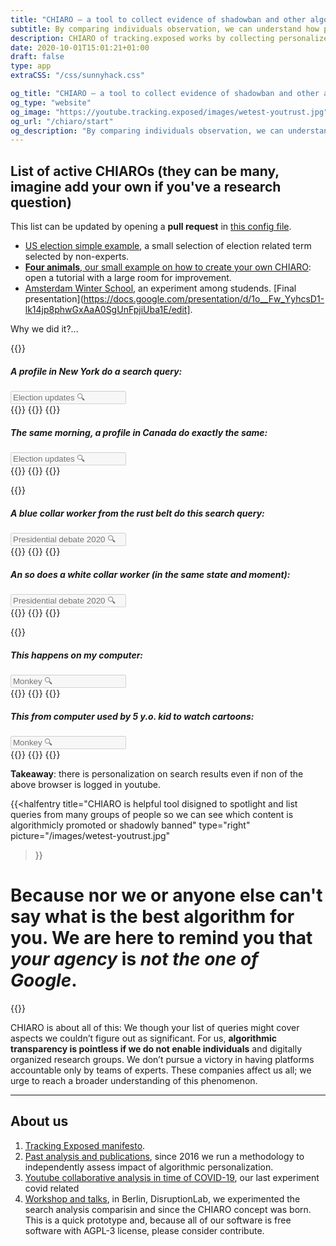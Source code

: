 ```yaml
---
title: "CHIARO ― a tool to collect evidence of shadowban and other algorithmic abuses"
subtitle: By comparing individuals observation, we can understand how personalized and partial our perception is forced to be.
description: CHIARO of tracking.exposed works by collecting personalized search results from YouTube; check out the campaigns
date: 2020-10-01T15:01:21+01:00
draft: false
type: app
extraCSS: "/css/sunnyhack.css"

og_title: "CHIARO ― a tool to collect evidence of shadowban and other algorithmic abuses"
og_type: "website"
og_image: "https://youtube.tracking.exposed/images/wetest-youtrust.jpg"
og_url: "/chiaro/start"
og_description: "By comparing individuals observation, we can understand how personalized and partial our perception is forced to be."
---
```


## List of active CHIAROs (they can be many, imagine add your own if you've a research question)

This list can be updated by opening a **pull request**  in [this config file](https://github.com/tracking-exposed/yttrex/blame/master/backend/config/campaigns.json#L2).

* [US election simple example](/chiaro/us1), a small selection of election related term selected by non-experts.
* [**Four animals**, our small example on how to create your own CHIARO](/chiaro/example): open a tutorial with a large room for improvement.
* [Amsterdam Winter School](/chiaro/ws2021), an experiment among studends. [Final presentation](https://docs.google.com/presentation/d/1o__Fw_YyhcsD1-lk14jp8phwGxAaA0SgUnFpjiUba1E/edit].

Why we did it?...

{{<colorblock text="YouTube search answers is NEVER the same between users!">}}

<div class="row">
    <div class="col-6" id="leftQuery">
        <div class="search_example">
            <h5>A profile in New York do a search query:</h5>
            <input class="search_fake_input" type="text" placeholder="Election updates 🔍 " disabled>
        </div>
        {{<ytbox thumbnail="https://i.ytimg.com/vi/Q5ckTlBGXyM/hq720.jpg" description="UX in [EN], picked when: 5 hours old, views 1220, position 1" duration="7:56:04" title="Super Tuesday: California, Texas Election Results | (Live Stream Recording)" producer="NBC News Streamed" href="https://www.youtube.com/watch?v=Q5ckTlBGXyM" >}}
        {{<ytbox thumbnail="https://i.ytimg.com/vi/2pNNmyO_yPo/hq720.jpg" description="UX in [EN], picked when: an hour old, views 2730, position 2" duration="3:15" title="Election results are in for the 2020 Texas primary runoffs" producer="WFAA" href="https://www.youtube.com/watch?v=2pNNmyO_yPo" >}}
        {{<ytbox thumbnail="https://i.ytimg.com/vi/VUFJOZV69wo/hq720.jpg" description="UX in [EN], picked when: an hour old, views 9305, position 3" duration="1:52" title="Michigan Primary Election: Race results" producer="WXYZ-TV Detroit | Channel" href="https://www.youtube.com/watch?v=VUFJOZV69wo" >}}
    </div>
    <div class="col-6" id="rightQuery">
        <div class="search_example">
            <h5>The same morning, a profile in Canada do exactly the same:</h5>
            <input class="search_fake_input" type="text" placeholder="Election updates 🔍 " disabled>
        </div>
        {{<ytbox thumbnail="https://i.ytimg.com/vi/zZh1P1UUwH4/hq720.jpg" description="UX in [EN], picked when: a few seconds old, views 2493, position 1" duration="3:50" title="Kyrgyzstan annuls parliamentary election results after protests | DW News" producer="DW News" href="https://www.youtube.com/watch?v=zZh1P1UUwH4" >}}
        {{<ytbox thumbnail="https://i.ytimg.com/vi/mKOIKX5HS3E/hq720.jpg" description="UX in [EN], picked when: a few seconds old, views 568, position 2" duration="5:23" title="Kyrgyzstan annuls parliamentary election results after overnight protests" producer="Al Jazeera English" href="https://www.youtube.com/watch?v=mKOIKX5HS3E" >}}
        {{<ytbox thumbnail="https://i.ytimg.com/vi/mIVvGN7N0j4/hq720.jpg" description="UX in [EN], picked when: a minute old, views 84309, position 3" duration="1:14" title="Kyrgyzstan: Clashes erupt during Bishkek protest over election results" producer="Ruptly" href="https://www.youtube.com/watch?v=mIVvGN7N0j4" >}}
    </div>
</div>

{{<colorblock
    text="YouTube claims this happen because of regional specialization"
    cranky="but with CHIARO you can do independent analysis and spot two other phenomenas:">}}

<div class="row">
    <div class="col-6" id="leftQuery">
        <div class="search_example">
            <h5>A <i>blue collar</i> worker from the rust belt do this search query:</h5>
            <input class="search_fake_input" type="text" placeholder="Presidential debate 2020 🔍 " disabled>
        </div>
        {{<ytbox thumbnail="https://i.ytimg.com/vi/Irsk6Qhd7Pk/hq720.jpg" description="UX in [EN], picked when: 2 minutes old, views 129139, position 1" duration="4:12" title="Trump, Biden face off in debate filled with interruptions, insults and chaos" producer="CBS This Morning" href="https://www.youtube.com/watch?v=Irsk6Qhd7Pk" >}}
        {{<ytbox thumbnail="https://i.ytimg.com/vi/Ft62ShND99Q/hq720.jpg" description="UX in [EN], picked when: 3 hours old, views 50972, position 2" duration="2:20" title="Trump mocks Biden for wearing a face mask" producer="CBS Evening News" href="https://www.youtube.com/watch?v=Ft62ShND99Q" >}}
        {{<ytbox thumbnail="https://i.ytimg.com/vi/LA6nM_hQ4EU/hq720.jpg" description="UX in [EN], picked when: 3 minutes old, views 75896, position 3" duration="3:19" title="Trump, former Vice President Biden to face off for the first time in Tuesday debate" producer="CBS This Morning" href="https://www.youtube.com/watch?v=LA6nM_hQ4EU" >}}
    </div>
    <div class="col-6" id="rightQuery">
        <div class="search_example">
            <h5>An so does a <i>white collar</i> worker (in the same state and moment):</h5>
            <input class="search_fake_input" type="text" placeholder="Presidential debate 2020 🔍 " disabled>
        </div>
        {{<ytbox thumbnail="https://i.ytimg.com/vi/uyBuDcS23z8/hq720.jpg" description="UX in [EN], picked when: 4 hours old, views 237699, position 1" duration="7:09" title="Joe Biden: President Trump ‘Does Not Want To Face Me Because I Will Beat Him’ | TODAY" producer="TODAY" href="https://www.youtube.com/watch?v=uyBuDcS23z8" >}}
        {{<ytbox thumbnail="https://i.ytimg.com/vi/FiO4ZXgno0M/hq720.jpg" description="UX in [EN], picked when: 3 minutes old, views 446554, position 2" duration="7:13" title="Trump and Biden face off on protests and Black Lives Matter" producer="ABC News" href="https://www.youtube.com/watch?v=FiO4ZXgno0M" >}}
        {{<ytbox thumbnail="https://i.ytimg.com/vi/Irsk6Qhd7Pk/hq720.jpg" description="UX in [EN], picked when: 2 minutes old, views 129139, position 3" duration="4:12" title="Trump, Biden face off in debate filled with interruptions, insults and chaos" producer="CBS This Morning" href="https://www.youtube.com/watch?v=Irsk6Qhd7Pk" >}}
    </div>
</div>

{{<colorblock
    text="Profiling enable advanced form of content filtering, and distinguish from censorship it's complex" 
    cranky="especially if it is an acceptable justification the ''personalized results for Users' interest'':" >}}

<div class="row">
    <div class="col-6" id="leftQuery">
        <div class="search_example">
            <h5>This happens on my computer:</h5>
            <input class="search_fake_input" type="text" placeholder="Monkey 🔍 " disabled>
        </div>
        {{<ytbox thumbnail="https://i.ytimg.com/vi/q0hyYWKXF0Q/maxresdefault.jpg" description="UX in [EN], picked when: 1 year old, views 1312101209, position 1" duration="3:57" title="TONES AND I - DANCE MONKEY (OFFICIAL VIDEO)" producer="Tones And I" href="https://www.youtube.com/watch?v=q0hyYWKXF0Q" >}}
        {{<ytbox thumbnail="https://i.ytimg.com/vi/opyPkipNNhE/maxresdefault.jpg" description="UX in [EN], picked when: 3 months old, views 562579, position 2" duration="16:57" title="Best Monkey Moments | BBC Earth" producer="BBC Earth" href="https://www.youtube.com/watch?v=opyPkipNNhE" >}}
        {{<ytbox thumbnail="https://i.ytimg.com/vi/Lpo1hl5Ngh4/maxresdefault.jpg" description="UX in [EN], picked when: 7 months old, views 58460, position 3" duration="6:32" title="Cute Baby Monkey Drinking Milk With Big Milk Bottle| Good Health Lyly Sleep Milk" producer="MONKEY LYLY" href="https://www.youtube.com/watch?v=Lpo1hl5Ngh4" >}}
    </div>
    <div class="col-6" id="rightQuery">
        <div class="search_example">
            <h5>This from computer used by 5 y.o. kid to watch cartoons:</h5>
            <input class="search_fake_input" type="text" placeholder="Monkey 🔍 " disabled>
        </div>
        {{<ytbox thumbnail="https://i.ytimg.com/vi/q0hyYWKXF0Q/maxresdefault.jpg" description="UX in [EN], picked when: 1 year old, views 1312109774 position 1" duration="3:57" title="TONES AND I - DANCE MONKEY (OFFICIAL VIDEO)" producer="Tones And I" href="https://www.youtube.com/watch?v=q0hyYWKXF0Q" >}}
        {{<ytbox thumbnail="https://i.ytimg.com/vi/N9h2sg-PGRk/maxresdefault.jpg" description="UX in [EN], picked when: 8 months old, views 6183423, position 2" duration="24:32" title="Curious George 🐵Maple Monkey Madness | Cartoons For Kids | WildBrain Cartoons" producer="WildBrain – Kids Videos" href="https://www.youtube.com/watch?v=N9h2sg-PGRk" >}}
        {{<ytbox thumbnail="https://i.ytimg.com/vi/7RJ8PMmSYxk/maxresdefault.jpg" description="UX in [IT], picked when: 2 years old, views 2478533, position 3" duration="28:12" title="Cartoons For Children - Alien Monkeys - Animation For Kids" producer="For Kids TV" href="https://www.youtube.com/watch?v=7RJ8PMmSYxk" >}}
    </div>
</div>

**Takeaway**: there is personalization on search results even if non of the above browser is logged in youtube.

{{<halfentry
    title="CHIARO is helpful tool disigned to spotlight and list queries from many groups of people so we can see which content is algorithmicly promoted or shadowly banned"
    type="right"
    picture="/images/wetest-youtrust.jpg"
>}}

            
# Because nor we or anyone else can't say what is the best algorithm for you. We are here to remind you that *your agency* is *not the one of Google*.

{{<colorblock
    text="In the same way a content is preferred for a specific profile, then something else get hidden"
    cranky="in the name of that digital prejudice that a profile is">}}

CHIARO is about all of this: We though your list of queries might cover aspects we couldn’t figure out as significant. For us, **algorithmic transparency is pointless if we do not enable individuals** and digitally organized research groups. We don’t pursue a victory in having platforms accountable only by teams of experts. These companies affect us all; we urge to reach a broader understanding of this phenomenon.


---

## About us 

1. [Tracking Exposed manifesto](https://tracking.exposed/manifesto).
2. [Past analysis and publications](https://facebook.tracking.exposed/analysis-and-publications), since 2016 we run a methodology to independently assess impact of algorithmic personalization.
3. [Youtube collaborative analysis in time of COVID-19](/wetest/1), our last experiment covid related
4. [Workshop and talks](https://tracking.exposed/news/disruption-lab-workshop-smash-the-filter-bubble/), in Berlin, DisruptionLab, we experimented the search analysis comparisin and since the CHIARO concept was born. This is a quick prototype and, because all of our software is free software with AGPL-3 license, please consider contribute.

<script src="/js/sunnyhack.js"></script>
<script type="text/javascript">
// this function was helpful to produce the queries pasted above
/*
    async function m() {
        const url = "https://youtube.tracking.exposed/api/v2/searchid/e21b8831f1d5049d4445524db0f871d303b2fc7e,0b6390efe2d2bb4f0be86ed927233d7f63ecc5b2";
        const response = await fetch(url);
        const d = await response.json();
        const computed = _.flatten(_.map(d.structured, function(searches, metadataId) {
            const info = d.info[metadataId];
            return _.compact(_.map(searches, function(s) {
                console.log(s);
                if(!s.currentViews || !s.relativeSeconds || !s.publicationTime)
                    return null;
                return {
                    thumbnail: `https://i.ytimg.com/vi/${s.videoId}/maxresdefault.jpg`,
                    videoId: s.videoId,
                    title: s.title,
                    selectedAuthor: s.selectedAuthor,
                    displayLength: s.displayLength,
                    priorityOrder: s.priorityOrder + 1,
                    description: `UX in [${info.clang.toUpperCase()}], picked when: ${s.ttl} old, views ${s.currentViews}, position ${s.priorityOrder}`
                };
            }));
        }));
        _.each(computed, function(o) {
            console.log(`
                {{ < ytbox thumbnail="${o.thumbnail}" description="${o.description}" duration="${o.displayLength}" title="${o.title}" producer="${o.selectedAuthor}" href="https://www.youtube.com/watch?v=${o.videoId}" >}}
            `);
        });
    }
    m(); */
</script>
